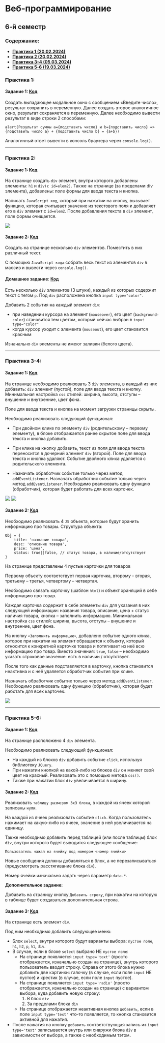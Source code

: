 #  Веб-программирование

## 6-й семестр

### Содержание:
 - [**Практика 1 (20.02.2024)**](#практика-1)
 - [**Практика 2 (20.02.2024)**](#практика-2)
 - [**Практика 3-4 (05.03.2024)**](#практика-3-4)
 - [**Практика 5-6 (19.03.2024)**](#практика-5-6)

### Практика 1:

#### Задание 1: <a href="https://github.com/Breez97/WebProjects/tree/main/6-th%20Module/Practice_1">Код</a>

Создать выпадающее модальное окно с сообщением «Введите число»,
результат сохранить в переменную. Далее создать второе аналогичное окно,
результат сохраняется в переменную.
Далее необходимо вывести результат в виде строки 2 способами:

`alert(Результат суммы a={подставить число} и b={подставить число}
=> {подставить число a} + {подставить число b} = {a+b})`

Аналогичный ответ вывести в консоль браузера через `console.log()`.

---

### Практика 2:

#### Задание 1: <a href="https://github.com/Breez97/WebProjects/tree/main/6-th%20Module/Practice_2/Task_1">Код</a>

На странице создать `div` элемент, внутри которого добавлены элементы:
`h1` и `div(с id=elem2)`. Также на странице (за пределами div элемента),
добавлены: поле формы для ввода текста и кнопка.

Написать `JavaScript код`, который при нажатии на кнопку, вызывает
функцию, которая считывает значение из текстового поля и добавляет его в
`div` элемент с `id=elem2`.
После добавления текста в `div` элемент, поле формы очищается.

![](./misc/Practice_2/Practice_2.png)

#### Задание 2: <a href="https://github.com/Breez97/WebProjects/tree/main/6-th%20Module/Practice_2/Task_2">Код</a>

Создать на странице несколько `div` элементов. Поместить в них различный текст.

С помощью `JavaScript кода` собрать весь текст из элементов `div` в массив и вывести через `console.log()`.

#### Домашнее задание: <a href="https://github.com/Breez97/WebProjects/tree/main/6-th%20Module/Hometasks/Hometask_Practice_1_2">Код</a>

Есть несколько `div` элементов (3 штуки), каждый из которых содержит текст с тегом `p`.
Под `div` расположена кнопка `input type="color"`.

Добавить 2 события на каждый элемент `div`:

- при наведении курсора на элемент (`mouseover`), его цвет (`background-color`) становится тем цветом, который сейчас выбран в `input type="color"`
- когда курсор уходит с элемента (`mouseout`), его цвет становится красным

Изначально `div` элементы не имеют заливки (белого цвета).

---

### Практика 3-4:

#### Задание 1: <a href="https://github.com/Breez97/WebProjects/tree/main/6-th%20Module/Practice_3_4/Task_1">Код</a>

На странице необходимо реализовать 3 `div` элемента, в каждый из них
добавить: `div` элемент (пустой), поле для ввода текста и кнопку. Минимальная
настройка `css` стилей: ширина, высота, отступы – внушение и внутренние, цвет
фона.

Поле для ввода текста и кнопка на момент загрузки страницы скрыты.

Необходимо реализовать следующий функционал:

- При двойном клике по элементу `div` (родительскому – первому
элементу), в блоке отображается ранее скрытое поле для ввода текста и кнопка
добавить.

- При клике на кнопку добавить, текст из поля для ввода текста
переносится в дочерний элемент `div` (второй). Поле для ввода текста и кнопка
удаляют. Событие двойного клика удаляется с родительского элемента.

- Назначать обработчик событие только через метод `addEventListener`.
Назначать обработчик событие только через метод `addEventListener`.
Необходимо реализовать одну функцию (обработчик), которая будет работать
для всех карточек.

![](./misc/Practice_3_4/Practice_3_Task_1_1.png)
![](./misc/Practice_3_4/Practice_3_Task_1_2.png)

#### Задание 2: <a href="https://github.com/Breez97/WebProjects/tree/main/6-th%20Module/Practice_3_4/Task_2">Код</a>

Необходимо реализовать 4 `JS` объекта, которые будут хранить
информацию про товары. Структура объекта:
```
Obj = {
	title: 'название товара',
	desc: 'описание товара',
	price: 'цена',
	status: true||false, // статус товара, в наличие/отсутствует
}
```

На странице представлены 4 пустые карточки для товаров

Первому объекту соответствует первая карточка, второму – вторая, третьему – третья, четвертому – четвертая.

Необходимо связать карточку (шаблон `html`) и объект хранящий в себе информацию про товар.

Каждая карточка содержит в себе элементы `div` для указания в них следующей информации: названия товара, описание, цена + статус наличия товара, кнопка – заполнить информацию. Минимальная настройка `css` стилей: ширина, высота, отступы – внушение и внутренние, цвет фона.

На кнопку `«Заполнить информацию»`, добавлено событие одного клика, которое при нажатии на элемент обращается к объекту, который относится к конкретной карточке товара и потягивает из неё всю информацию про товар. Вместо значения: `true`, `false` – необходимо указать строковое значение: есть в наличии / отсутствует.

После того как данные подставляются в карточку, кнопка становится неактивна и с неё удаляется обработчик события при клике.

Назначать обработчик событие только через метод `addEventListener`. Необходимо реализовать одну функцию (обработчик), которая будет работать для всех карточек.

![](./misc/Practice_3_4/Practice_3_Task_2.png)

---

### Практика 5-6:

#### Задание 1: <a href="https://github.com/Breez97/WebProjects/tree/main/6-th%20Module/Practice_5_6/Task_1">Код</a>

На странице расположено 4 `div` элемента.

Необходимо реализовать следующий функционал:

- На каждый из блоков `div` добавить событие `click`, используя библиотеку `JQuery`.
- При нажатии кнопкой на какой-либо из блоков `div` он меняет свой цвет на красный. Реализовать это с помощью метода `css()`.
- Также при нажатии блок `div` увеличивается в ширину.

#### Задание 2: <a href="https://github.com/Breez97/WebProjects/tree/main/6-th%20Module/Practice_5_6/Task_2">Код</a>

Реализовать `таблицу размером 3x3 блока`, в каждой из ячеек которой записаны `нули`.

На каждой из ячеек реализовать событие `click`. Когда пользователь нажимает на какую-либо из ячеек, значение в ней увеличивается на единицу.

Также необходимо добавить перед таблицей (или после таблицы) блок `div`, внутри которого будет выводится следующее сообщение:

```
Пользователь нажал на ячейку под номером <номер ячейки>
```

Новые сообщения должны добавляться в блок, а не перезаписываться (предусмотреть расстягивание блока `div`).

Номер ячейки изначально задать через параметр `data-*`.

**Дополнительное задание:**

Добавить на страницу кнопку `Добавить строку`, при нажатии на которую в таблице будет создаваться дополнительная строка.

#### Задание 3: <a href="https://github.com/Breez97/WebProjects/tree/main/6-th%20Module/Practice_5_6/Task_3">Код</a>
На странице есть элемент `div`.

Под ним необходимо добавить следующее меню:
- Блок `select`, внутри которого будут варианты выбора: `пустое поле`, `h1`, `h2`, `p`, `h1`, `div`.
- В случае, если в блоке `select` выбрано НЕ `пустое поле`:
	- На странице появляется `input type='text'` (просто отображается, изначально создан на странице), внутрь которого пользователь вводит строку. Справа от этого блока нужно добавить две картинки: галочку (в случае, если поле `input` НЕ пустое) и крестик (в случае, если поле `input` пустое).
	- На странице появляется `input type='radio'` (просто отображается, изначально создан на странице) с вариантом выбора, куда добавить новую строку:
		1. В блок `div`
		2. За пределами блока `div`
	- На странице отображается неактивная кнопка `добавить`, если в поле `input type='text'` что-то появляется, то кнопка становится активной для нажатия.
- После нажатия на кнопку `добавить` соответствующая запись из `input type='text'` записывается внутрь или снаружи блока `div` в зависимости от выбора, а также с необходимым тэгом.